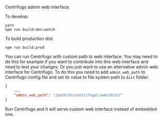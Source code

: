 Centrifugo admin web interface.

To develop:

```
yarn
npm run build:dev:watch
```

To build production dist:

```
npm run build:prod
```

You can run Centrifugo with custom path to web interface. You may need to do this for example if you want to contribute into this web interface and need to test your changes. Or you just want to use an alternative admin web interface for Centrifugo. To do this you need to add `admin_web_path` to Centrifugo config file and set its value to file system path to `dist` folder:

```json
{
    ...
    "admin_web_path": "/path/to/centrifugal/web/dist/"
}
```

Run Centrifugo and it will serve custom web interface instead of embedded one.
